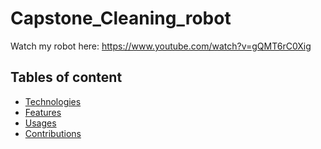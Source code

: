 # Capstone_Cleaning_robot
Watch my robot here: https://www.youtube.com/watch?v=gQMT6rC0Xig

## Tables of content
- [Technologies](#technologies)
- [Features](#features)
- [Usages](#Usages)
- [Contributions](#contributions)
